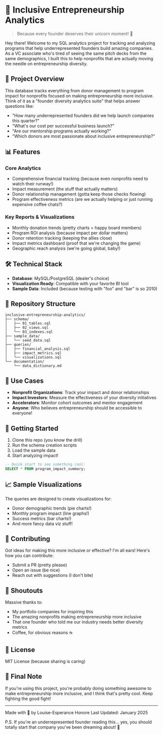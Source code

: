 # 🌟 Inclusive Entrepreneurship Analytics

> Because every founder deserves their unicorn moment! 🦄

Hey there! Welcome to my SQL analytics project for tracking and analyzing programs that help underrepresented founders build amazing companies. As a VC associate who's tired of seeing the same pitch decks from the same demographics, I built this to help nonprofits that are actually moving the needle on entrepreneurship diversity.

## 🚀 Project Overview

This database tracks everything from donor management to program impact for nonprofits focused on making entrepreneurship more inclusive. Think of it as a "founder diversity analytics suite" that helps answer questions like:
- "How many underrepresented founders did we help launch companies this quarter?"
- "What's our cost per successful business launch?"
- "Are our mentorship programs actually working?"
- "Which donors are most passionate about inclusive entrepreneurship?"

## 📊 Features

### Core Analytics
- Comprehensive financial tracking (because even nonprofits need to watch their runway!)
- Impact measurement (the stuff that actually matters)
- Donor relationship management (gotta keep those checks flowing)
- Program effectiveness metrics (are we actually helping or just running expensive coffee chats?)

### Key Reports & Visualizations
- Monthly donation trends (pretty charts = happy board members)
- Program ROI analysis (because impact per dollar matters)
- Donor retention tracking (keeping the allies close)
- Impact metrics dashboard (proof that we're changing the game)
- Geographic reach analysis (we're going global, baby!)

## 🛠️ Technical Stack

- **Database**: MySQL/PostgreSQL (dealer's choice)
- **Visualization Ready**: Compatible with your favorite BI tool
- **Sample Data**: Included (because testing with "foo" and "bar" is so 2010)

## 📁 Repository Structure

```
inclusive-entrepreneurship-analytics/
├── schema/
│   ├── 01_tables.sql
│   ├── 02_views.sql
│   └── 03_indexes.sql
├── sample_data/
│   └── seed_data.sql
├── queries/
│   ├── financial_analysis.sql
│   ├── impact_metrics.sql
│   └── visualizations.sql
└── documentation/
    └── data_dictionary.md
```

## 🎯 Use Cases

- **Nonprofit Organizations**: Track your impact and donor relationships
- **Impact Investors**: Measure the effectiveness of your diversity initiatives
- **Accelerators**: Monitor cohort outcomes and mentor engagement
- **Anyone**: Who believes entrepreneurship should be accessible to everyone!

## 🚀 Getting Started

1. Clone this repo (you know the drill)
2. Run the schema creation scripts
3. Load the sample data
4. Start analyzing impact! 

```sql
-- Quick start to see something cool:
SELECT * FROM program_impact_summary;
```

## 📈 Sample Visualizations

The queries are designed to create visualizations for:
- Donor demographic trends (pie charts!)
- Monthly program impact (line graphs!)
- Success metrics (bar charts!)
- And more fancy data viz stuff!

## 🤝 Contributing

Got ideas for making this more inclusive or effective? I'm all ears! Here's how you can contribute:
- Submit a PR (pretty please)
- Open an issue (be nice)
- Reach out with suggestions (I don't bite)

## 📣 Shoutouts

Massive thanks to:
- My portfolio companies for inspiring this
- The amazing nonprofits making entrepreneurship more inclusive
- That one founder who told me our industry needs better diversity metrics
- Coffee, for obvious reasons ☕

## 📝 License

MIT License (because sharing is caring)

## 🎉 Final Note

If you're using this project, you're probably doing something awesome to make entrepreneurship more inclusive, and I think that's pretty cool. Keep fighting the good fight! 

---
Made with 💖 by Louise-Esperance Honore
Last Updated: January 2025

P.S. If you're an underrepresented founder reading this... yes, you should totally start that company you've been dreaming about! 🚀
